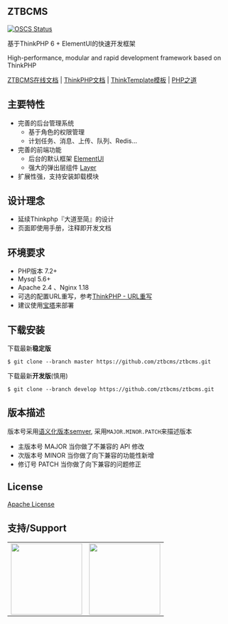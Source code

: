 ## ZTBCMS

[![OSCS Status](https://www.oscs1024.com/platform/badge/ztbcms/ztbcms.svg?size=small)](https://www.oscs1024.com/project/ztbcms/ztbcms?ref=badge_small)

基于ThinkPHP 6 + ElementUI的快速开发框架

High-performance, modular and rapid development framework based on ThinkPHP
 
[ZTBCMS在线文档](https://www.ztbcms.com) | [ThinkPHP文档](https://www.kancloud.cn/manual/thinkphp6_0/) | [ThinkTemplate模板](https://www.kancloud.cn/manual/think-template) | [PHP之道](http://www.phptherightway.com)

## 主要特性

- 完善的后台管理系统
    - 基于角色的权限管理
    - 计划任务、消息、上传、队列、Redis...
- 完善的前端功能
    - 后台的默认框架 [ElementUI](https://element.eleme.cn/)
    - 强大的弹出层组件 [Layer](https://layer.layui.com/)
- 扩展性强，支持安装卸载模块

## 设计理念

- 延续Thinkphp『大道至简』的设计
- 页面即使用手册，注释即开发文档

## 环境要求

* PHP版本 7.2+
* Mysql 5.6+
* Apache 2.4 、Nginx 1.18
* 可选的配置URL重写，参考[ThinkPHP - URL重写](http://document.thinkphp.cn/manual_3_2.html#url_rewrite)
* 建议使用[宝塔](https://www.bt.cn/?invite_code=MV9xcml5enc=)来部署

## 下载安装

下载最新**稳定版**
```shell
$ git clone --branch master https://github.com/ztbcms/ztbcms.git
```

下载最新**开发版**(慎用)
```shell
$ git clone --branch develop https://github.com/ztbcms/ztbcms.git
```


## 版本描述

版本号采用[语义化版本semver](https://semver.org/lang/zh-CN/), 采用`MAJOR.MINOR.PATCH`来描述版本

- 主版本号 MAJOR 当你做了不兼容的 API 修改
- 次版本号 MINOR  当你做了向下兼容的功能性新增
- 修订号 PATCH 当你做了向下兼容的问题修正

## License 

[Apache License](LICENSE)

## 支持/Support

<!--Support start-->
<table>
  <tbody>
    <tr>
      <td align="center" valign="middle">
        <a href="https://www.jetbrains.com/?from=ztbcms" target="_blank">
          <img width="160px" src="https://i.loli.net/2019/12/05/rmZkUIH1Jgd2M5Y.png">
        </a>
      </td>
      <td align="center" valign="middle">
        <a href="https://www.jetbrains.com/?from=ztbcms" target="_blank">
          <img width="160px" src="https://i.loli.net/2019/12/05/17jf9rLW8ixHdyD.png">
        </a>
      </td>
    </tr>
    <tr></tr>
  </tbody>
</table>
<!--Support end-->
